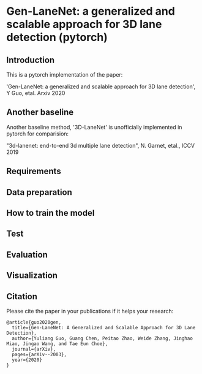 # Gen-LaneNet: a generalized and scalable approach for 3D lane detection (pytorch)

## Introduction

This is a pytorch implementation of the paper:

'Gen-LaneNet: a generalized and scalable approach for 3D lane detection', Y Guo, etal. Arxiv 2020

## Another baseline
Another baseline method, '3D-LaneNet' is unofficially implemented in pytorch for comparision:

"3d-lanenet:  end-to-end 3d multiple lane detection", N. Garnet, etal., ICCV 2019

## Requirements

## Data preparation

## How to train the model

## Test

## Evaluation

## Visualization

## Citation
Please cite the paper in your publications if it helps your research: 

    @article{guo2020gen,
      title={Gen-LaneNet: A Generalized and Scalable Approach for 3D Lane Detection},
      author={Yuliang Guo, Guang Chen, Peitao Zhao, Weide Zhang, Jinghao Miao, Jingao Wang, and Tae Eun Choe},
      journal={arXiv},
      pages={arXiv--2003},
      year={2020}
    }




